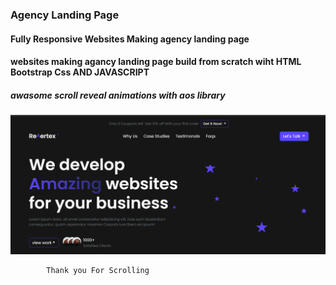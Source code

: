 ### Agency Landing Page

#### Fully Responsive Websites Making agency landing page

#### websites making agancy landing page build from scratch wiht HTML Bootstrap Css AND JAVASCRIPT

##### awasome scroll reveal animations with aos library

![landing-img](./assets/showImgs/landing.png)

            Thank you For Scrolling
